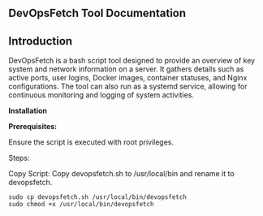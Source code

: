 ## DevOpsFetch Tool Documentation

## Introduction
DevOpsFetch is a bash script tool designed to provide an overview of key system and network information on a server. It gathers details such as active ports, user logins, Docker images, container statuses, and Nginx configurations. The tool can also run as a systemd service, allowing for continuous monitoring and logging of system activities.

**Installation**

**Prerequisites:**

Ensure the script is executed with root privileges.

Steps:

Copy Script: Copy devopsfetch.sh to /usr/local/bin and rename it to devopsfetch.

```
sudo cp devopsfetch.sh /usr/local/bin/devopsfetch
sudo chmod +x /usr/local/bin/devopsfetch

```
